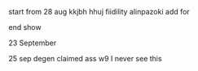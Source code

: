 
start from 28 aug
kkjbh hhuj fiidility
alinpazoki
add for

end show

23 September 

25 sep
degen claimed 
ass w9
I never see this
